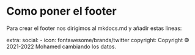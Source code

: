 # Como poner el footer

Para crear el footer nos dirigimos al mkdocs.md y añadir estas lineas:

extra:
  social:
    - icon: fontawesome/brands/twitter
	copyright: Copyright &copy; 2021-2022 Mohamed
cambiando los datos.

